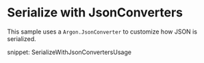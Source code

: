# Serialize with JsonConverters

This sample uses a `Argon.JsonConverter` to customize how JSON is serialized.

snippet: SerializeWithJsonConvertersUsage